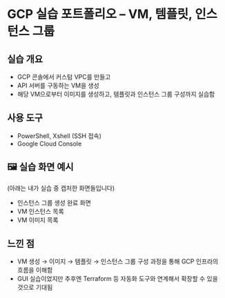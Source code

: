 # GCP 실습 포트폴리오 – VM, 템플릿, 인스턴스 그룹

##  실습 개요
- GCP 콘솔에서 커스텀 VPC를 만들고
- API 서버를 구동하는 VM을 생성
- 해당 VM으로부터 이미지를 생성하고, 템플릿과 인스턴스 그룹 구성까지 실습함

##  사용 도구
- PowerShell, Xshell (SSH 접속)
- Google Cloud Console

## 🖼 실습 화면 예시
(아래는 내가 실습 중 캡처한 화면들입니다)

- 인스턴스 그룹 생성 완료 화면
- VM 인스턴스 목록
- VM 이미지 목록

##  느낀 점
- VM 생성 → 이미지 → 템플릿 → 인스턴스 그룹 구성 과정을 통해 GCP 인프라의 흐름을 이해함
- GUI 실습이었지만 추후엔 Terraform 등 자동화 도구와 연계해서 확장할 수 있을 것으로 기대됨
